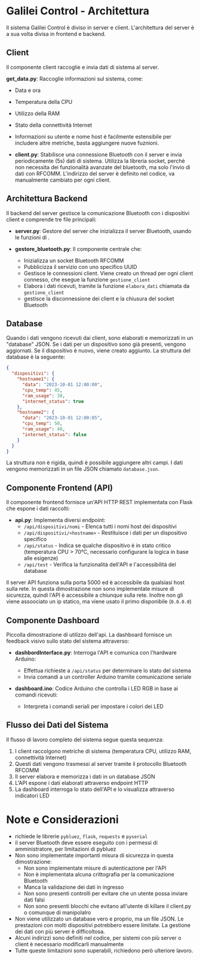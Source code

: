 # Galilei Control - Architettura 

Il sistema Galilei Control è diviso in server e client. L'architettura del server è a sua volta divisa in frontend e backend.


## Client

Il componente client raccoglie e invia dati di sistema al server.

 **get_data.py**: Raccoglie informazioni sul sistema, come:
  - Data e ora
  - Temperatura della CPU
  - Utilizzo della RAM
  - Stato della connettività Internet
  - Informazioni su utente e nome host 
 é facilmente estensibile per includere altre metriche, basta aggiungere nuove fuznioni.



- **client.py**: Stabilisce una connessione Bluetooth con il server e invia periodicamente (5s) dati di sistema. Utilizza la libreria socket, perchè non necessita dei funzionalità avanzate del bluetooth, ma solo l'invio di dati con RFCOMM. L'indirizzo del server è definito nel codice, va manualmente cambiato per ogni client. 


## Architettura Backend

Il backend del server gestisce la comunicazione Bluetooth con i dispositivi client e comprende tre file principali:

- **server.py**: Gestore del server che inizializza il server Bluetooth, usando le funzioni di . 

- **gestore_bluetooth.py**: Il componente centrale che:
  - Inizializza un socket Bluetooth RFCOMM
  - Pubblicizza il servizio con uno specifico UUID
  - Gestisce le connessioni client. Viene creato un thread per ogni client connesso, che esegue la funzione `gestione_client`
  - Elabora i dati ricevuti, tramite la funzione `elabora_dati` chiamata da `gestione_client`
  - gestisce la disconnessione dei client e la chiusura del socket Bluetooth


## Database 

Quando i dati vengono ricevuti dai client, sono elaborati e memorizzati in un "database" JSON. Se i dati per un dispositivo sono già presenti, vengono aggiornati. Se il dispositivo è nuovo, viene creato aggiunto. La struttura del database è la seguente:

```json
{
  "dispositivi": {
    "hostname1": {
      "data": "2023-10-01 12:00:00",
      "cpu_temp": 45,
      "ram_usage": 30,
      "internet_status": true
    },
    "hostname2": {
      "data": "2023-10-01 12:00:05",
      "cpu_temp": 50,
      "ram_usage": 40,
      "internet_status": false
    }
  }
}
```

La struttura non è rigida, quindi è possibile aggiungere altri campi. I dati vengono memorizzati in un file JSON chiamato `database.json`.


## Componente Frontend (API)

Il componente frontend fornisce un'API HTTP REST implementata con Flask che espone i dati raccolti:

- **api.py**: Implementa diversi endpoint:
  - `/api/dispositivi/nomi` - Elenca tutti i nomi host dei dispositivi
  - `/api/dispositivi/<hostname>` - Restituisce i dati per un dispositivo specifico
  - `/api/status` - Indica se qualche dispositivo è in stato critico (temperatura CPU > 70°C, necessario configurare la logica in base alle esigenze)
  - `/api/test` - Verifica la funzionalità dell'API e l'accessibilità del database

Il server API funziona sulla porta 5000 ed è accessibile da qualsiasi host sulla rete.
In questa dimostrazione non sono implementate misure di sicurezza, quindi l'API è accessibile a chiunque sulla rete.
Inoltre non gli viene assoociato un ip statico, ma viene usato il primo disponibile (`0.0.0.0`)

## Componente Dashboard

Piccolla dimostrazione di utilizzo dell'api.
La dashboard fornisce un feedback visivo sullo stato del sistema attraverso:

- **dashbordInterface.py**: Interroga l'API e comunica con l'hardware Arduino:
  - Effettua richieste a `/api/status` per determinare lo stato del sistema
  - Invia comandi a un controller Arduino tramite comunicazione seriale 

- **dashboard.ino**: Codice Arduino che controlla i LED RGB in base ai comandi ricevuti:
  - Interpreta i comandi seriali per impostare i colori dei LED


## Flusso dei Dati del Sistema

Il flusso di lavoro completo del sistema segue questa sequenza:

1. I client raccolgono metriche di sistema (temperatura CPU, utilizzo RAM, connettività Internet)
2. Questi dati vengono trasmessi al server tramite il protocollo Bluetooth RFCOMM
3. Il server elabora e memorizza i dati in un database JSON
4. L'API espone i dati elaborati attraverso endpoint HTTP
5. La dashboard interroga lo stato dell'API e lo visualizza attraverso indicatori LED

# Note e Considerazioni
- richiede le librerie `pybluez`, `flask`, `requests` e `pyserial`
- il server Bluetooth deve essere eseguito con i permessi di amministratore, per limitazioni di pybluez
- Non sono  implementate importanti misura di sicurezza in questa dimostrazione:
    - Non sono implementate misure di autenticazione per l'API
    - Non è implementata alcuna crittografia per la comunicazione Bluetooth
    - Manca la validazione dei dati in ingresso
    - Non sono presenti controlli per evitare che un utente possa inviare dati falsi
    - Non sono presenti blocchi che evitano all'utente di killare il client.py o comunque di manipolalro
- Non viene utilizzato un database vero e proprio, ma un file JSON. Le prestazioni con molti dispositivi potrebbero essere limitate. La gestione dei dati con più server è difficoltosa.
- Alcuni indirizzi sono definiti nel codice, per sistemi con più server o client è necessario modificarli manualmente
- Tutte queste limitazioni sono superabili, richiedono però ulteriore lavoro.
